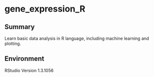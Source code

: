 # gene_expression_R
## Summary
Learn basic data analysis in R language, including machine learning and plotting.

## Environment
RStudio Version 1.3.1056

